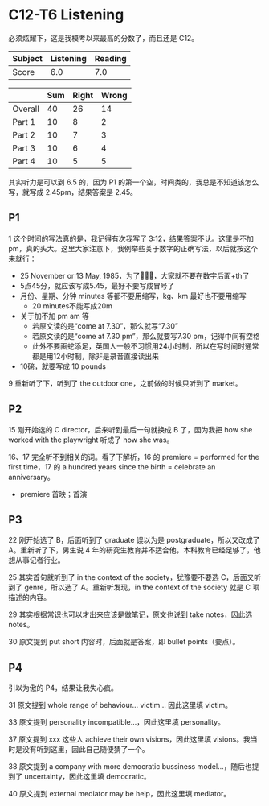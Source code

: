 # C12-T6 Listening

必须炫耀下，这是我模考以来最高的分数了，而且还是 C12。

| Subject | Listening | Reading |
| ------- | --------- | ------- |
| Score   | 6.0       | 7.0     |

|         | Sum  | Right | Wrong |
| ------- | ---- | ----- | ----- |
| Overall | 40   | 26    | 14    |
| Part 1  | 10   | 8     | 2     |
| Part 2  | 10   | 7     | 3     |
| Part 3  | 10   | 6     | 4     |
| Part 4  | 10   | 5     | 5     |

其实听力是可以到 6.5 的，因为 P1 的第一个空，时间类的，我总是不知道该怎么写，就写成 2.45pm，结果答案是 2.45。

## P1

1 这个时间的写法真的是，我记得有次我写了 3:12，结果答案不认。这里是不加 pm，真的头大。这里大家注意下，我例举些关于数字的正确写法，以后就按这个来就行：

- 25 November or 13 May, 1985，为了🙆🏻‍♀️，大家就不要在数字后面+th了
- 5点45分，就应该写成5.45，最好不要写成冒号了
- 月份、星期、分钟 minutes 等都不要用缩写，kg、km 最好也不要用缩写
  - 20 minutes不能写成20m
- 关于加不加 pm am 等
  - 若原文读的是“come at 7.30”，那么就写“7.30”
  - 若原文读的是“come at 7.30 pm”，那么就要写7.30 pm，记得中间有空格
  - 此外不要画蛇添足，英国人一般不习惯用24小时制，所以在写时间时通常都是用12小时制，除非是录音直接读出来
- 10磅，就要写成 10 pounds

9 重新听了下，听到了 the outdoor one，之前做的时候只听到了 market。

## P2

15 刚开始选的 C director，后来听到最后一句就换成 B 了，因为我把 how she worked with the playwright 听成了 how she was。

16、17 完全听不到相关的词。看了下解析，16 的 premiere = performed for the first time，17 的 a hundred years since the birth = celebrate an anniversary。

- premiere 首映；首演

## P3

22 刚开始选了 B，后面听到了 graduate 误以为是 postgraduate，所以又改成了 A。重新听了下，男生说 4 年的研究生教育并不适合他，本科教育已经足够了，他想从事记者行业。

25 其实首句就听到了 in the context of the society，犹豫要不要选 C，后面又听到了 genre，所以选了 A。重新听发现，in the context of the society 就是 C 项描述的内容。

29 其实根据常识也可以才出来应该是做笔记，原文也说到 take notes，因此选 notes。

30 原文提到 put short 内容时，后面就是答案，即 bullet points（要点）。

## P4

引以为傲的 P4，结果让我失心疯。

31 原文提到 whole range of behaviour... victim... 因此这里填 victim。

33 原文提到 personality incompatible...，因此这里填 personality。

37 原文提到 xxx 这些人 achieve their own visions，因此这里填 visions。我当时是没有听到这里，因此自己随便猜了一个。

38 原文提到 a company with more democratic bussiness model...，随后也提到了 uncertainty，因此这里填 democratic。

40 原文提到 external mediator may be help，因此这里填 mediator。
